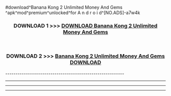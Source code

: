 #download^Banana Kong 2 Unlimited Money And Gems ^apk^mod^premium^unlocked^for A n d r o i d^[NO.ADS]-a7w4k



<div align="center">

<h3>DOWNLOAD 1 >>> <a href="https://runaway1.web.app/?sq=Banana Kong 2 Unlimited Money And Gems ">DOWNLOAD Banana Kong 2 Unlimited Money And Gems </a></h3><br>

<h3>DOWNLOAD 2 >>> <a href="https://runaway1.web.app/?sq=Banana Kong 2 Unlimited Money And Gems ">Banana Kong 2 Unlimited Money And Gems  DOWNLOAD </a></h3>

</div>
----------------------------------------------------------

----------------------------------------------------------

----------------------------------------------------------

----------------------------------------------------------



